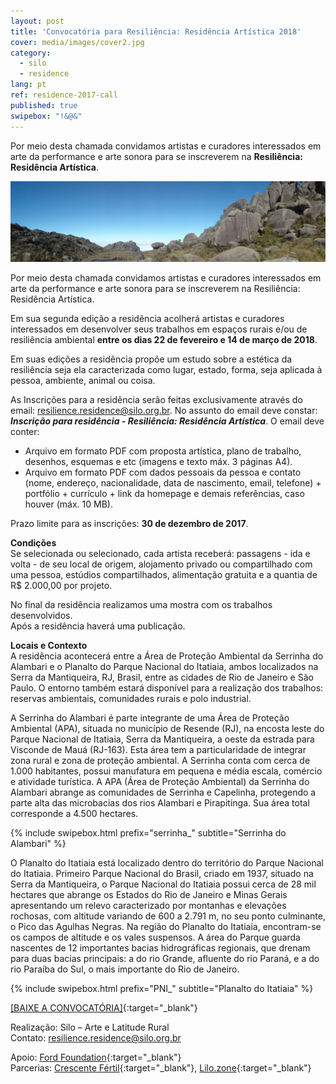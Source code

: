 ```yaml
---
layout: post
title: 'Convocatória para Resiliência: Residência Artística 2018'
cover: media/images/cover2.jpg
category:
  - silo
  - residence
lang: pt
ref: residence-2017-call
published: true
swipebox: "!&@&"
---
```

Por meio desta chamada convidamos artistas e curadores interessados em arte da performance e arte sonora para se inscreverem na **Resiliência: Residência Artística**.

![](../media/images/resilience-residence-2018-call/PNII_J_42.jpg)

Por	 meio	 desta	 chamada	 convidamos	 artistas	 e	 curadores	 interessados	 em	 arte	 da	performance	e	arte	sonora	para	se inscreverem na	Resiliência:	Residência	Artística.

Em	 sua	 segunda	 edição	 a	 residência	 acolherá	 artistas	 e	 curadores	 interessados	 em	
desenvolver	 seus	 trabalhos	em	espaços	 rurais e/ou	 de	 resiliência	ambiental **entre os dias 22 de fevereiro e 14 de março de 2018**.

Em	suas	edições	a	residência	propõe	um	estudo	sobre	a	estética	da	resiliência	seja	ela	caracterizada	como	lugar,	estado,	forma, seja	aplicada	à	pessoa,	ambiente,	animal	ou	coisa.

As Inscrições para a residência serão feitas exclusivamente através do email: [resilience.residence@silo.org.br](mailto:resilience.residence@silo.org.br). No assunto do email deve constar: ***Inscrição para residência - Resiliência: Residência Artística***. O email deve conter:

- Arquivo em formato PDF com proposta artística, plano de trabalho, desenhos, esquemas e etc (imagens e texto máx. 3 páginas A4). 
- Arquivo em formato PDF com dados pessoais da pessoa e contato (nome, endereço, nacionalidade, data de nascimento, email, telefone) + portfólio + currículo + link da homepage e demais referências, caso houver (máx. 10 MB).

Prazo limite para as inscrições: **30 de dezembro de 2017**.

**Condições**  
Se	selecionada	ou	selecionado,	cada	artista	receberá:	passagens	- ida	e	volta	- de	seu	local de	 origem,	 alojamento	 privado	 ou compartilhado	 com	 uma	 pessoa,	 estúdios	compartilhados,	alimentação	gratuita	e	a	quantia	de	R$	2.000,00	por	projeto.	

No	final	da	residência	realizamos	uma	mostra	com	os	trabalhos	desenvolvidos.	
Após	a	residência	haverá	uma	publicação.

**Locais e Contexto**  
A	residência	acontecerá	entre	a	Área	de	Proteção	Ambiental	da	Serrinha	do	Alambari	e	o	Planalto	do	Parque	Nacional	do	Itatiaia, ambos	localizados	na	Serra	da	Mantiqueira, RJ,	Brasil,	entre	as	 cidades	 de	Rio	 de	 Janeiro	e	São	 Paulo.	O	entorno	 também	estará	disponível	para	a	realização	dos	trabalhos:	reservas	ambientais,	comunidades	rurais	e	polo	industrial.	

A Serrinha do Alambari é parte integrante de uma Área de Proteção Ambiental (APA), situada no município de Resende (RJ), na encosta leste do Parque Nacional de Itatiaia, Serra da Mantiqueira, a oeste da estrada para Visconde de Mauá (RJ-163). Esta área tem a particularidade de integrar zona rural e zona de proteção ambiental. A Serrinha conta com cerca de 1.000 habitantes, possui manufatura em pequena e média escala, comércio e atividade turística. A APA (Área de Proteção Ambiental) da Serrinha do Alambari abrange as comunidades de Serrinha e Capelinha, protegendo a parte alta das microbacias dos rios Alambari e Pirapitinga. Sua área total corresponde a 4.500 hectares.

{% include swipebox.html prefix="serrinha_" subtitle="Serrinha do Alambari" %}

O Planalto do Itatiaia está localizado dentro do território do Parque Nacional do Itatiaia. Primeiro Parque Nacional do Brasil, criado em 1937, situado na Serra da Mantiqueira, o Parque Nacional do Itatiaia possui cerca de 28 mil hectares que abrange os Estados do Rio de Janeiro e Minas Gerais apresentando um relevo caracterizado por montanhas e elevações rochosas, com altitude variando de 600 a 2.791 m, no seu ponto culminante, o Pico das Agulhas Negras. Na região do Planalto do Itatiaia, encontram-se os campos de altitude e os vales suspensos. A área do Parque guarda nascentes de 12 importantes bacias hidrográficas regionais, que drenam para duas bacias principais: a do rio Grande, afluente do rio Paraná, e a do rio Paraíba do Sul, o mais importante do Rio de Janeiro.

{% include swipebox.html prefix="PNI_" subtitle="Planalto do Itatiaia" %}

[[BAIXE A CONVOCATÓRIA]](/media/docs/resilience-residence-2018_convocatoria.pdf){:target="_blank"}  

Realização: Silo – Arte e Latitude Rural  
Contato: [resilience.residence@silo.org.br](mailto:resilience.residence@silo.org.br)

Apoio: [Ford Foundation](https://www.fordfoundation.org/){:target="_blank"}  
Parcerias: [Crescente Fértil](http://crescentefertil.org.br/){:target="_blank"}, [Lilo.zone](http://www.lilo.zone/){:target="_blank"}
